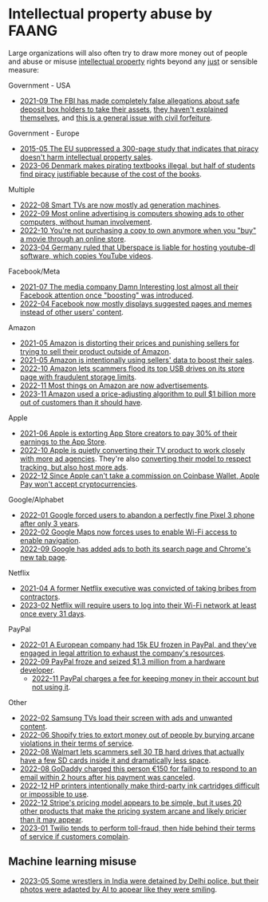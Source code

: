 
# Intellectual property abuse by FAANG

Large organizations will also often try to draw more money out of people and abuse or misuse [intellectual property](legal-ip.md) rights beyond any [just](morality-justice.md) or sensible measure:

Government - USA

- [2021-09 The FBI has made completely false allegations about safe deposit box holders to take their assets](https://web.archive.org/web/20210919234653/https://www.latimes.com/california/story/2021-09-19/fbi-seizure-cash-beverly-hills-vault-spawns-epic-court-battle), [they haven't explained themselves](https://web.archive.org/web/20220726192847/https://reason.com/2022/07/26/what-is-the-fbi-hiding-about-its-raid-on-innocent-americans-safe-deposit-boxes/), and [this is a general issue with civil forfeiture](https://web.archive.org/web/20210901171806/https://ij.org/press-release/highway-robbery-in-reno-nevada-cops-use-civil-forfeiture-to-steal-a-veterans-life-savings/).

Government - Europe

- [2015-05 The EU suppressed a 300-page study that indicates that piracy doesn't harm intellectual property sales](https://web.archive.org/web/20170921220620/https://gizmodo.com/the-eu-suppressed-a-300-page-study-that-found-piracy-do-1818629537).
- [2023-06 Denmark makes pirating textbooks illegal, but half of students find piracy justifiable because of the cost of the books](https://web.archive.org/web/20230611040340/https://torrentfreak.com/high-prices-make-textbook-piracy-acceptable-to-most-students-230604/).

Multiple

- [2022-08 Smart TVs are now mostly ad generation machines](https://web.archive.org/web/20220813020752/https://adguard.com/en/blog/smart-tv-ad-blocking.html).
- [2022-09 Most online advertising is computers showing ads to other computers, without human involvement](https://web.archive.org/web/20220929152114/https://www.wired.com/story/bots-online-advertising/).
- [2022-10 You're not purchasing a copy to own anymore when you "buy" a movie through an online store](https://web.archive.org/web/20221004110604/https://worldofmatthew.com/technology/amazon-itunes-deception/).
- [2023-04 Germany ruled that Uberspace is liable for hosting youtube-dl software, which copies YouTube videos](https://torrentfreak.com/youtube-dl-hosting-ban-paves-the-way-to-privatized-censorship-230411/).

Facebook/Meta

- [2021-07 The media company Damn Interesting lost almost all their Facebook attention once "boosting" was introduced](https://web.archive.org/web/20210712142232/https://www.damninteresting.com/to-h-e-double-hockey-sticks-with-facebook/).
- [2022-04 Facebook now mostly displays suggested pages and memes instead of other users' content](https://web.archive.org/web/20220404020334/https://old.reddit.com/r/facebook/comments/tvqddc/fb_feed_is_98_suggested_pages_and_barely_any/).

Amazon

- [2021-05 Amazon is distorting their prices and punishing sellers for trying to sell their product outside of Amazon](https://web.archive.org/web/20210530130650/https://mattstoller.substack.com/p/amazon-primes-free-shipping-promise).
- [2021-05 Amazon is intentionally using sellers' data to boost their sales](https://web.archive.org/web/20210502113606/https://www.politico.eu/article/amazon-seller-data-company-sales/).
- [2022-10 Amazon lets scammers flood its top USB drives on its store page with fraudulent storage limits](https://kurtisknodel.com/blog/XaQDp4FqRwea7aw0ylgPog).
- [2022-11 Most things on Amazon are now advertisements](https://web.archive.org/web/20230223195657/https://www.washingtonpost.com/technology/interactive/2022/amazon-shopping-ads/).
- [2023-11 Amazon used a price-adjusting algorithm to pull $1 billion more out of customers than it should have](https://web.archive.org/web/20231103070901/https://www.pcmag.com/news/ftc-amazon-extracted-extra-1-billion-from-users-via-price-raising-algorithm).

Apple

- [2021-06 Apple is extorting App Store creators to pay 30% of their earnings to the App Store](https://web.archive.org/web/20210609190342/https://twitter.com/jasminericegirl/status/1402691047940100100).
- [2022-10 Apple is quietly converting their TV product to work closely with more ad agencies](https://web.archive.org/web/20221012041525/https://digiday.com/media/apple-is-quietly-pushing-a-tv-ad-product-with-media-agencies/). They're also [converting their model to respect tracking, but also host more ads](https://web.archive.org/web/20221003120623/https://adguard.com/en/blog/apple-tracking-ads-business.html).
- [2022-12 Since Apple can't take a commission on Coinbase Wallet, Apple Pay won't accept cryptocurrencies](https://web.archive.org/web/20221201170209/https://twitter.com/coinbasewallet/status/1598354819735031809).

Google/Alphabet

- [2022-01 Google forced users to abandon a perfectly fine Pixel 3 phone after only 3 years](https://web.archive.org/web/20220125162326/https://www.vice.com/en/article/dypxpx/google-is-forcing-me-to-dump-a-perfectly-good-phone).
- [2022-02 Google Maps now forces uses to enable Wi-Fi access to enable navigation](https://news.ycombinator.com/item?id=30167865).
- [2022-09 Google has added ads to both its search page and Chrome's new tab page](https://news.ycombinator.com/item?id=33032470).

Netflix

- [2021-04 A former Netflix executive was convicted of taking bribes from contractors](https://web.archive.org/web/20210430235030/https://www.justice.gov/usao-ndca/pr/former-netflix-executive-convicted-receiving-bribes-and-kickbacks-companies-contracting).
- [2023-02 Netflix will require users to log into their Wi-Fi network at least once every 31 days](https://web.archive.org/web/20230211173838/https://www.cnbc.com/2023/02/01/netflix-password-sharing-crackdown-faq-updates.html).

PayPal

- [2022-01 A European company had 15k EU frozen in PayPal, and they've engaged in legal attrition to exhaust the company's resources](https://news.ycombinator.com/item?id=29935515).
- [2022-09 PayPal froze and seized $1.3 million from a hardware developer](https://web.archive.org/web/20230612101318/https://twitter.com/flipper_zero/status/1567194641610465281).
  - [2022-11 PayPal charges a fee for keeping money in their account but not using it](https://archive.is/QJSx0).

Other

- [2022-02 Samsung TVs load their screen with ads and unwanted content](https://web.archive.org/web/20220408151817/https://www.zdnet.com/home-and-office/home-entertainment/i-spent-3000-on-a-samsung-smart-tv-and-all-i-got-were-ads-and-unwanted-content/).
- [2022-06 Shopify tries to extort money out of people by burying arcane violations in their terms of service](https://web.archive.org/web/20220629062942/https://twitter.com/mattzollerseitz/status/1541994356521013248).
- [2022-08 Walmart lets scammers sell 30 TB hard drives that actually have a few SD cards inside it and dramatically less space](https://web.archive.org/web/20220830130200/https://www.vice.com/en/article/akek8e/walmart-30tb-ssd-hard-drive-scam-sd-cards).
- [2022-08 GoDaddy charged this person €150 for failing to respond to an email within 2 hours after his payment was canceled](https://news.ycombinator.com/item?id=32470017).
- [2022-12 HP printers intentionally make third-party ink cartridges difficult or impossible to use](https://news.ycombinator.com/item?id=33936862).
- [2022-12 Stripe's pricing model appears to be simple, but it uses 20 other products that make the pricing system arcane and likely pricier than it may appear](https://web.archive.org/web/20221205105045/https://github.com/getlago/lago/wiki/Stripe%27s-real-pricing:-a-primer).
- [2023-01 Twilio tends to perform toll-fraud, then hide behind their terms of service if customers complain](https://archive.is/20230105203837/https://billychasen.medium.com/twilios-toll-fraud-problem-28b3aef39243).

## Machine learning misuse

- [2023-05 Some wrestlers in India were detained by Delhi police, but their photos were adapted by AI to appear like they were smiling](https://web.archive.org/web/20230529115146/https://www.altnews.in/wrestlers-detained-in-delhi-ai-image-of-smiling-vinesh-sangeeta-phogat-viral/).
